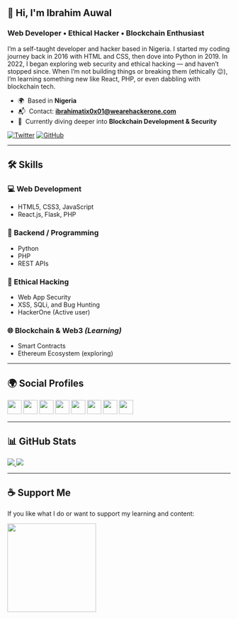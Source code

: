 ## 👋 Hi, I'm Ibrahim Auwal

### Web Developer • Ethical Hacker • Blockchain Enthusiast

I’m a self-taught developer and hacker based in Nigeria. I started my coding journey back in 2016 with HTML and CSS, then dove into Python in 2019. In 2022, I began exploring web security and ethical hacking — and haven’t stopped since. When I’m not building things or breaking them (ethically 😉), I’m learning something new like React, PHP, or even dabbling with blockchain tech.

- 🌍  Based in **Nigeria**  
- 📬  Contact: [**ibrahimatix0x01@wearehackerone.com**](mailto:ibrahimatix0x01@wearehackerone.com)  
- 🧠  Currently diving deeper into **Blockchain Development & Security**

[![Twitter](https://img.shields.io/twitter/follow/ibrahimatix0x01?logo=twitter&style=for-the-badge&color=0891b2&labelColor=1c1917)](https://www.twitter.com/ibrahimatix0x01)
[![GitHub](https://img.shields.io/github/followers/ibrahimatix0x01?logo=github&style=for-the-badge&color=0891b2&labelColor=1c1917)](https://www.github.com/ibrahimatix0x01)

---

## 🛠️ Skills

### 💻 Web Development
- HTML5, CSS3, JavaScript
- React.js, Flask, PHP

### 🐍 Backend / Programming
- Python
- PHP
- REST APIs

### 🔐 Ethical Hacking
- Web App Security
- XSS, SQLi, and Bug Hunting
- HackerOne (Active user)

### 🌐 Blockchain & Web3 *(Learning)*
- Smart Contracts
- Ethereum Ecosystem (exploring)

---

## 🌍 Social Profiles

<p align="left">
  <a href="https://discord.com/users/ibrahinmatix0x01" target="_blank"><img src="https://raw.githubusercontent.com/danielcranney/readme-generator/main/public/icons/socials/discord.svg" width="32" height="32" /></a>
  <a href="https://www.facebook.com/ibrahimatix0x01" target="_blank"><img src="https://raw.githubusercontent.com/danielcranney/readme-generator/main/public/icons/socials/facebook.svg" width="32" height="32" /></a>
  <a href="https://github.com/ibrahimatix0x01" target="_blank"><img src="https://raw.githubusercontent.com/danielcranney/readme-generator/main/public/icons/socials/github.svg" width="32" height="32" /></a>
  <a href="https://instagram.com/ibrahimatix" target="_blank"><img src="https://raw.githubusercontent.com/danielcranney/readme-generator/main/public/icons/socials/instagram.svg" width="32" height="32" /></a>
  <a href="https://www.linkedin.com/in/ibrahimatix0x01" target="_blank"><img src="https://raw.githubusercontent.com/danielcranney/readme-generator/main/public/icons/socials/linkedin.svg" width="32" height="32" /></a>
  <a href="https://medium.com/@ibrahimatix0x01" target="_blank"><img src="https://raw.githubusercontent.com/danielcranney/readme-generator/main/public/icons/socials/medium.svg" width="32" height="32" /></a>
  <a href="https://twitter.com/ibrahimatix0x01" target="_blank"><img src="https://raw.githubusercontent.com/danielcranney/readme-generator/main/public/icons/socials/twitter.svg" width="32" height="32" /></a>
  <a href="https://www.youtube.com/c/DuniyarFasaha" target="_blank"><img src="https://raw.githubusercontent.com/danielcranney/readme-generator/main/public/icons/socials/youtube.svg" width="32" height="32" /></a>
</p>

---

## 📊 GitHub Stats

<a href="https://github.com/ibrahimatix0x01">
  <img src="https://github-readme-streak-stats.herokuapp.com/?user=ibrahimatix0x01&stroke=ffffff&background=1c1917&ring=0891b2&fire=0891b2&currStreakNum=ffffff&currStreakLabel=0891b2&sideNums=ffffff&sideLabels=ffffff&dates=ffffff&hide_border=true" />
</a>

<a href="https://github.com/ibrahimatix0x01">
  <img src="https://github-readme-stats.vercel.app/api/top-langs/?username=ibrahimatix0x01&langs_count=10&title_color=0891b2&text_color=ffffff&icon_color=0891b2&bg_color=1c1917&hide_border=true&locale=en&custom_title=Top%20Languages" />
</a>

---

## ☕ Support Me

If you like what I do or want to support my learning and content:

<a href="https://www.buymeacoffee.com/ibrahimatix">
  <img src="https://cdn.buymeacoffee.com/buttons/v2/default-yellow.png" width="200" />
</a>
